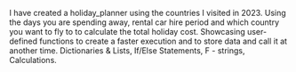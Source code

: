 I have created a holiday_planner using the countries I visited in 2023.
Using the days you are spending away, rental car hire period and which country you want to fly to to calculate the total holiday cost.
Showcasing user-defined functions to create a faster execution and to store data and call it at another time.
Dictionaries & Lists, If/Else Statements, F - strings, Calculations.
